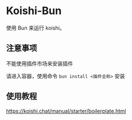# Koishi-Bun

使用 Bun 来运行 koishi。

## 注意事项

不能使用插件市场来安装插件

请进入容器，使用命令 `bun install <插件全称>` 安装

## 使用教程

<https://koishi.chat/manual/starter/boilerplate.html>
